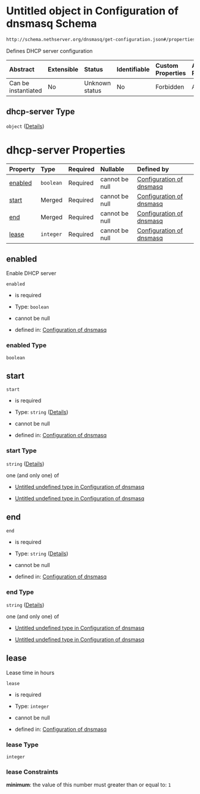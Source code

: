 # Untitled object in Configuration of dnsmasq Schema

```txt
http://schema.nethserver.org/dnsmasq/get-configuration.json#/properties/dhcp-server
```

Defines DHCP server configuration

| Abstract            | Extensible | Status         | Identifiable | Custom Properties | Additional Properties | Access Restrictions | Defined In                                                                        |
| :------------------ | :--------- | :------------- | :----------- | :---------------- | :-------------------- | :------------------ | :-------------------------------------------------------------------------------- |
| Can be instantiated | No         | Unknown status | No           | Forbidden         | Allowed               | none                | [get-configuration.json\*](dnsmasq/get-configuration.json "open original schema") |

## dhcp-server Type

`object` ([Details](get-configuration-properties-dhcp-server.md))

# dhcp-server Properties

| Property            | Type      | Required | Nullable       | Defined by                                                                                                                                                                                          |
| :------------------ | :-------- | :------- | :------------- | :-------------------------------------------------------------------------------------------------------------------------------------------------------------------------------------------------- |
| [enabled](#enabled) | `boolean` | Required | cannot be null | [Configuration of dnsmasq](get-configuration-properties-dhcp-server-properties-enabled.md "http://schema.nethserver.org/dnsmasq/get-configuration.json#/properties/dhcp-server/properties/enabled") |
| [start](#start)     | Merged    | Required | cannot be null | [Configuration of dnsmasq](get-configuration-properties-dhcp-server-properties-start.md "http://schema.nethserver.org/dnsmasq/get-configuration.json#/properties/dhcp-server/properties/start")     |
| [end](#end)         | Merged    | Required | cannot be null | [Configuration of dnsmasq](get-configuration-properties-dhcp-server-properties-end.md "http://schema.nethserver.org/dnsmasq/get-configuration.json#/properties/dhcp-server/properties/end")         |
| [lease](#lease)     | `integer` | Required | cannot be null | [Configuration of dnsmasq](get-configuration-properties-dhcp-server-properties-lease.md "http://schema.nethserver.org/dnsmasq/get-configuration.json#/properties/dhcp-server/properties/lease")     |

## enabled

Enable DHCP server

`enabled`

*   is required

*   Type: `boolean`

*   cannot be null

*   defined in: [Configuration of dnsmasq](get-configuration-properties-dhcp-server-properties-enabled.md "http://schema.nethserver.org/dnsmasq/get-configuration.json#/properties/dhcp-server/properties/enabled")

### enabled Type

`boolean`

## start



`start`

*   is required

*   Type: `string` ([Details](get-configuration-properties-dhcp-server-properties-start.md))

*   cannot be null

*   defined in: [Configuration of dnsmasq](get-configuration-properties-dhcp-server-properties-start.md "http://schema.nethserver.org/dnsmasq/get-configuration.json#/properties/dhcp-server/properties/start")

### start Type

`string` ([Details](get-configuration-properties-dhcp-server-properties-start.md))

one (and only one) of

*   [Untitled undefined type in Configuration of dnsmasq](get-configuration-properties-dhcp-server-properties-start-oneof-0.md "check type definition")

*   [Untitled undefined type in Configuration of dnsmasq](get-configuration-properties-dhcp-server-properties-start-oneof-1.md "check type definition")

## end



`end`

*   is required

*   Type: `string` ([Details](get-configuration-properties-dhcp-server-properties-end.md))

*   cannot be null

*   defined in: [Configuration of dnsmasq](get-configuration-properties-dhcp-server-properties-end.md "http://schema.nethserver.org/dnsmasq/get-configuration.json#/properties/dhcp-server/properties/end")

### end Type

`string` ([Details](get-configuration-properties-dhcp-server-properties-end.md))

one (and only one) of

*   [Untitled undefined type in Configuration of dnsmasq](get-configuration-properties-dhcp-server-properties-end-oneof-0.md "check type definition")

*   [Untitled undefined type in Configuration of dnsmasq](get-configuration-properties-dhcp-server-properties-end-oneof-1.md "check type definition")

## lease

Lease time in hours

`lease`

*   is required

*   Type: `integer`

*   cannot be null

*   defined in: [Configuration of dnsmasq](get-configuration-properties-dhcp-server-properties-lease.md "http://schema.nethserver.org/dnsmasq/get-configuration.json#/properties/dhcp-server/properties/lease")

### lease Type

`integer`

### lease Constraints

**minimum**: the value of this number must greater than or equal to: `1`
